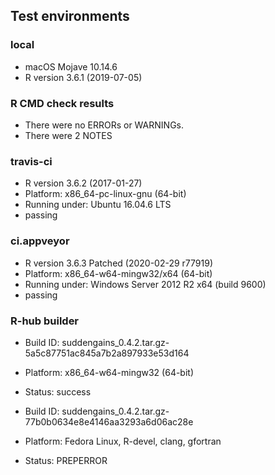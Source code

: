 ## Test environments
### local 
* macOS Mojave 10.14.6
* R version 3.6.1 (2019-07-05)

### R CMD check results
* There were no ERRORs or WARNINGs.
* There were 2 NOTES 

### travis-ci
* R version 3.6.2 (2017-01-27)
* Platform: x86_64-pc-linux-gnu (64-bit)
* Running under: Ubuntu 16.04.6 LTS
* passing

### ci.appveyor
* R version 3.6.3 Patched (2020-02-29 r77919)
* Platform: x86_64-w64-mingw32/x64 (64-bit)
* Running under: Windows Server 2012 R2 x64 (build 9600)
* passing

### R-hub builder
* Build ID: suddengains_0.4.2.tar.gz-5a5c87751ac845a7b2a897933e53d164
* Platform: x86_64-w64-mingw32 (64-bit)
* Status: success

* Build ID: suddengains_0.4.2.tar.gz-77b0b0634e8e4146aa3293a6d06ac28e
* Platform: Fedora Linux, R-devel, clang, gfortran
* Status: PREPERROR
